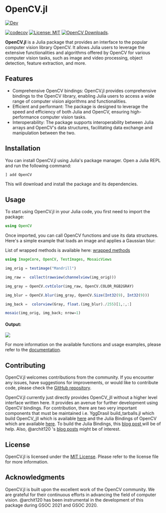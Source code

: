 # OpenCV.jl
[![Dev](https://img.shields.io/badge/docs-dev-blue.svg)](https://juliaimages.org/OpenCV.jl/dev/)

[![codecov](https://codecov.io/gh/JuliaImages/OpenCV.jl/branch/master/graph/badge.svg)](https://codecov.io/gh/JuliaImages/OpenCV.jl)
[![License: MIT](https://img.shields.io/badge/License-MIT-green.svg)](https://github.com/JuliaImages/OpenCV.jl/blob/master/LICENSE)
[![OpenCV Downloads](https://shields.io/endpoint?url=https://pkgs.genieframework.com/api/v1/badge/OpenCV)](https://pkgs.genieframework.com?packages=OpenCV).

**OpenCV.jl** is a Julia package that provides an interface to the popular computer vision library OpenCV. It allows Julia users to leverage the extensive functionalities and algorithms offered by OpenCV for various computer vision tasks, such as image and video processing, object detection, feature extraction, and more.

## Features

- Comprehensive OpenCV bindings: OpenCV.jl provides comprehensive bindings to the OpenCV library, enabling Julia users to access a wide range of computer vision algorithms and functionalities.
- Efficient and performant: The package is designed to leverage the speed and efficiency of both Julia and OpenCV, ensuring high-performance computer vision tasks.
- Interoperability: The package supports interoperability between Julia arrays and OpenCV's data structures, facilitating data exchange and manipulation between the two.

## Installation

You can install OpenCV.jl using Julia's package manager. Open a Julia REPL and run the following command:

```julia
] add OpenCV
```

This will download and install the package and its dependencies.

## Usage

To start using OpenCV.jl in your Julia code, you first need to import the package:

```julia
using OpenCV
```

Once imported, you can call OpenCV functions and use its data structures. Here's a simple example that loads an image and applies a Gaussian blur:

List of wrapped methods is available here: [wrapped methods](https://github.com/opencv/opencv_contrib/blob/4.x/modules/julia/gen/funclist.csv)
```julia
using ImageCore, OpenCV, TestImages, MosaicViews

img_orig = testimage("Mandrill")

img_raw =  collect(rawview(channelview(img_orig)))

img_gray = OpenCV.cvtColor(img_raw, OpenCV.COLOR_RGB2GRAY)

img_blur = OpenCV.blur(img_gray, OpenCV.Size(Int32(9), Int32(9)))

img_back =  colorview(Gray, float.(img_blur)./255)[1,:,:]

mosaic(img_orig, img_back; nrow=1)
```

#### Output:
![](https://i.imgur.com/YfjUJpn.png)

For more information on the available functions and usage examples, please refer to the [documentation](https://juliaimages.org/OpenCV.jl/latest/).

## Contributing

OpenCV.jl welcomes contributions from the community. If you encounter any issues, have suggestions for improvements, or would like to contribute code, please check the [GitHub repository](https://github.com/JuliaImages/OpenCV.jl).

OpenCV.jl currently just directly provides OpenCV_jll without a higher level interface written here. It provides an avenue for further development 
using OpenCV bindings. For contribution, there are two very important components that must be maintained i.e. YggDrasil build_tarballs.jl which build OpenCV_jll 
which is available [here](https://github.com/JuliaPackaging/Yggdrasil/tree/master/O/OpenCV) and the Julia Bindings of OpenCV which are available [here](https://github.com/opencv/opencv_contrib/tree/4.x/modules/julia). To build the Julia Bindings, this [blog post ](https://docs.opencv.org/4.x/d8/da4/tutorial_julia.html)will be of help. Also, @archit120 's [blog posts](https://archit.me/blog/) might be of interest.

## License

OpenCV.jl is licensed under the [MIT License](https://github.com/JuliaImages/OpenCV.jl/blob/main/LICENSE). Please refer to the license file for more information.

## Acknowledgments

OpenCV.jl is built upon the excellent work of the OpenCV community. We are grateful for their continuous efforts in advancing the field of computer vision. @archit120 has been instrumental in the development of this package during GSOC 2021 and GSOC 2020.
